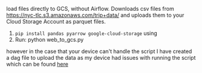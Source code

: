 load files directly to GCS, without Airflow. Downloads csv files from https://nyc-tlc.s3.amazonaws.com/trip+data/ and uploads them to your Cloud Storage Account as parquet files.

1. `pip install pandas pyarrow google-cloud-storage` using 
2. Run: python web_to_gcs.py

however in the case that your device can't handle the script I have created a dag file to upload the data as my device had issues with running the script which can be found [here](https://github.com/ahmed-emad1/airflow-bigquery-docker/blob/main/dags/data_gcs_upload_dag.py)